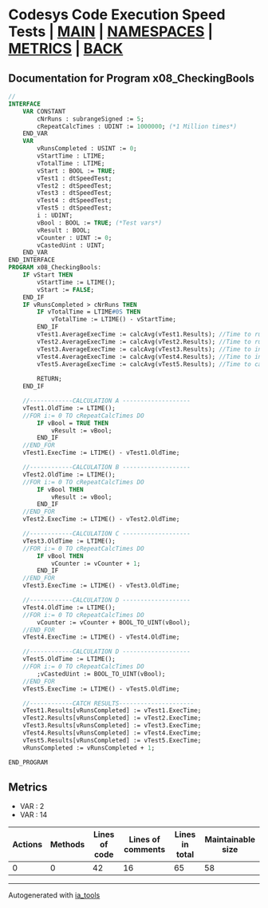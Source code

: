 # Codesys Code Execution Speed Tests | [MAIN] | [NAMESPACES] | [METRICS] | [BACK]  

## Documentation for Program x08_CheckingBools  

```pascal
//  
INTERFACE
    VAR CONSTANT
        cNrRuns : subrangeSigned := 5;
        cRepeatCalcTimes : UDINT := 1000000; (*1 Million times*)
    END_VAR
    VAR 
        vRunsCompleted : USINT := 0;
        vStartTime : LTIME;
        vTotalTime : LTIME;
        vStart : BOOL := TRUE;
        vTest1 : dtSpeedTest;
        vTest2 : dtSpeedTest;
        vTest3 : dtSpeedTest;
        vTest4 : dtSpeedTest;
        vTest5 : dtSpeedTest;
        i : UDINT;
        vBool : BOOL := TRUE; (*Test vars*)
        vResult : BOOL;
        vCounter : UINT := 0;
        vCastedUint : UINT;
    END_VAR
END_INTERFACE
PROGRAM x08_CheckingBools:
    IF vStart THEN
    	vStartTime := LTIME();
    	vStart := FALSE;
    END_IF
    IF vRunsCompleted > cNrRuns THEN
    	IF vTotalTime = LTIME#0S THEN
    		vTotalTime := LTIME() - vStartTime;
    	END_IF
    	vTest1.AverageExecTime := calcAvg(vTest1.Results); //Time to run IF vBool = TRUE THEN 1 Million times
    	vTest2.AverageExecTime := calcAvg(vTest2.Results); //Time to run IF vBool THEN 1 Million times
    	vTest3.AverageExecTime := calcAvg(vTest3.Results); //Time to increment a counter using if sentence 1 Million times
    	vTest4.AverageExecTime := calcAvg(vTest4.Results); //Time to increment a counter using bool to UINT 1 Million times
    	vTest5.AverageExecTime := calcAvg(vTest5.Results); //Time to cast a bool to UINT 1 Million times
    	
    	RETURN;
    END_IF

    //------------CALCULATION A -------------------
    vTest1.OldTime := LTIME();
    //FOR i:= 0 TO cRepeatCalcTimes DO
    	IF vBool = TRUE THEN
    		vResult := vBool;
    	END_IF
    //END_FOR
    vTest1.ExecTime := LTIME() - vTest1.OldTime;

    //------------CALCULATION B -------------------
    vTest2.OldTime := LTIME();
    //FOR i:= 0 TO cRepeatCalcTimes DO
    	IF vBool THEN
    		vResult := vBool;
    	END_IF
    //END_FOR
    vTest2.ExecTime := LTIME() - vTest2.OldTime;

    //------------CALCULATION C -------------------
    vTest3.OldTime := LTIME();
    //FOR i:= 0 TO cRepeatCalcTimes DO
    	IF vBool THEN
    		vCounter := vCounter + 1;
    	END_IF
    //END_FOR
    vTest3.ExecTime := LTIME() - vTest3.OldTime;

    //------------CALCULATION D -------------------
    vTest4.OldTime := LTIME();
    //FOR i:= 0 TO cRepeatCalcTimes DO
    	vCounter := vCounter + BOOL_TO_UINT(vBool);
    //END_FOR
    vTest4.ExecTime := LTIME() - vTest4.OldTime;

    //------------CALCULATION D -------------------
    vTest5.OldTime := LTIME();
    //FOR i:= 0 TO cRepeatCalcTimes DO
    	;vCastedUint := BOOL_TO_UINT(vBool);
    //END_FOR
    vTest5.ExecTime := LTIME() - vTest5.OldTime;

    //------------CATCH RESULTS---------------------
    vTest1.Results[vRunsCompleted] := vTest1.ExecTime;
    vTest2.Results[vRunsCompleted] := vTest2.ExecTime;
    vTest3.Results[vRunsCompleted] := vTest3.ExecTime;
    vTest4.Results[vRunsCompleted] := vTest4.ExecTime;
    vTest5.Results[vRunsCompleted] := vTest5.ExecTime;
    vRunsCompleted := vRunsCompleted + 1;

END_PROGRAM
```

## Metrics  

- VAR : 2
- VAR : 14

| Actions | Methods | Lines of code | Lines of comments | Lines in total | Maintainable size |
| ------- | ------- | ------------- | ----------------- | -------------- | ----------------- |
| 0 | 0 | 42 |16 |65 | 58 |

---
Autogenerated with [ia_tools](https://github.com/tkucic/ia_tools)  

[MAIN]: ../../../../index_st.md
[NAMESPACES]: ../../nsList_st.md
[METRICS]: ../../../metrics_st.md
[BACK]: ../nsMain_st.md
